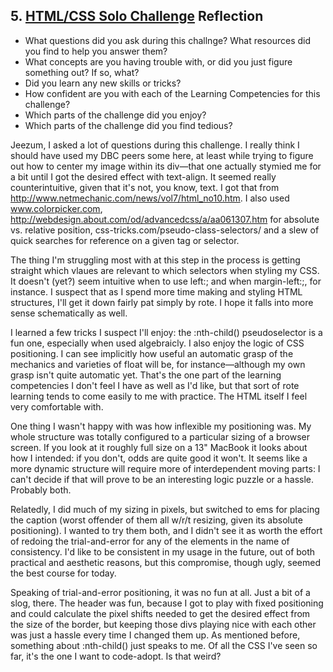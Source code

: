 ## 5. [HTML/CSS Solo Challenge](5_HTML_CSS_solo_challenge/readme.md) Reflection

* What questions did you ask during this challnge? What resources did you find to help you answer them?  
* What concepts are you having trouble with, or did you just figure something out? If so, what?  
* Did you learn any new skills or tricks?
* How confident are you with each of the Learning Competencies for this challenge? 
* Which parts of the challenge did you enjoy?
* Which parts of the challenge did you find tedious?

Jeezum, I asked a lot of questions during this challenge. I really think I should have used my DBC peers some here, at least while trying to figure out how to center my image within its div—that one actually stymied me for a bit until I got the desired effect with text-align. It seemed really counterintuitive, given that it's not, you know, text. I got that from http://www.netmechanic.com/news/vol7/html_no10.htm. I also used www.colorpicker.com, http://webdesign.about.com/od/advancedcss/a/aa061307.htm for absolute vs. relative position, css-tricks.com/pseudo-class-selectors/ and a slew of quick searches for reference on a given tag or selector.

The thing I'm struggling most with at this step in the process is getting straight which vlaues are relevant to which selectors when styling my CSS. It doesn't (yet?) seem intuitive when to use left:; and when margin-left:;, for instance. I suspect that as I spend more time making and styling HTML structures, I'll get it down fairly pat simply by rote. I hope it falls into more sense schematically as well.

I learned a few tricks I suspect I'll enjoy: the :nth-child() pseudoselector is a fun one, especially when used algebraicly. I also enjoy the logic of CSS positioning. I can see implicitly how useful an automatic grasp of the mechanics and varieties of float will be, for instance—although my own grasp isn't quite automatic yet. That's the one part of the learning competencies I don't feel I have as well as I'd like, but that sort of rote learning tends to come easily to me with practice. The HTML itself I feel very comfortable with.

One thing I wasn't happy with was how inflexible my positioning was. My whole structure was totally configured to a particular sizing of a browser screen. If you look at it roughly full size on a 13" MacBook it looks about how I intended: if you don't, odds are quite good it won't. It seems like a more dynamic structure will require more of interdependent moving parts: I can't decide if that will prove to be an interesting logic puzzle or a hassle. Probably both.

Relatedly, I did much of my sizing in pixels, but switched to ems for placing the caption (worst offender of them all w/r/t resizing, given its absolute positioning). I wanted to try them both, and I didn't see it as worth the effort of redoing the trial-and-error for any of the elements in the name of consistency. I'd like to be consistent in my usage in the future, out of both practical and aesthetic reasons, but this compromise, though ugly, seemed the best course for today.

Speaking of trial-and-error positioning, it was no fun at all. Just a bit of a slog, there. The header was fun, because I got to play with fixed positioning and could calculate the pixel shifts needed to get the desired effect from the size of the border, but keeping those divs playing nice with each other was just a hassle every time I changed them up. As mentioned before, something about :nth-child() just speaks to me. Of all the CSS I've seen so far, it's the one I want to code-adopt. Is that weird?